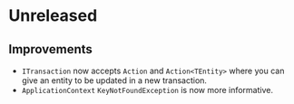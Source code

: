 # Unreleased

## Improvements

- `ITransaction` now accepts `Action` and `Action<TEntity>` where you can give
  an entity to be updated in a new transaction.
- `ApplicationContext` `KeyNotFoundException` is now more informative.
